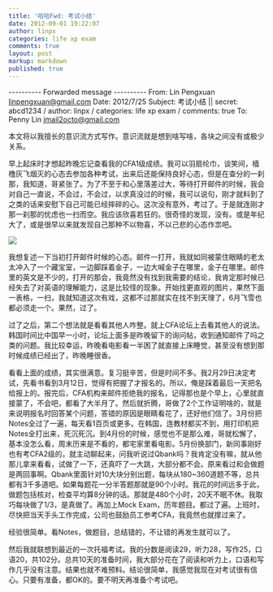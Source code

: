 ```yaml
---
title: '哈哈Fwd: 考试小结'
date: 2012-09-01 19:22:07
author: linpx
categories: life xp exam
comments: true
layout: post
markup: markdown
published: true
---
```

---------- Forwarded message ----------
From: Lin Pengxuan <linpengxuan@gmail.com>
Date: 2012/7/25
Subject: 考试小结 || secret: abcd1234 / author: linpx / categories: life xp
exam / comments: true
To: Penny Lin <jmail2octo@gmail.com>


本文将以我擅长的意识流方式写作。意识流就是想到啥写啥，各块之间没有或极少关系。

早上起床时才想起昨晚忘记查看我的CFA1级成绩。我可以羽扇纶巾，谈笑间，樯橹灰飞烟灭的心态去参加各种考试，出来后还能保持良好心态，但是在查分的一刹那，我知道，哥紧张了。为了不至于和心里落差过大，等待打开邮件的时候，我会对自己一直说，不会过，不会过，以求真没过的时候，我可以说句，刚才就料到了之类的话来安慰下自己可能已经摔碎的心。这次没有意外，考过了。于是就连刚才那一刹那的忧虑也一扫而空。我应该欣喜若狂的。很奇怪的发现，没有。或是年纪大了，或是很早以来就发现自己那种不以物喜，不以己悲的心态作祟吧。

![](http://farm9.staticflickr.com/8010/7639916118_5ce8ba18ac.jpg)

我想复述一下当初打开邮件时候的心态。邮件一打开，我就如同被蒙住眼睛的老太太冲入了一个藏宝室，一边脚踩着金子，一边大喊金子在哪里，金子在哪里。邮件里的英文是不少的，打开的那会，我竟然没有找到我需要的结论，我肯定那时候已经失去了对英语的理解能力，这是比较怪的现象。开始找更直观的图片，果然下面一表格，一扫，我就知道这次有戏，这都不过那就实在找不到天理了，6月飞雪也都必须走一个。果然，过了。<!--more-->

过了之后，第二个想法就是看看其他人咋整。就上CFA论坛上去看其他人的说法。韩国时间比中国早一小时，论坛上面多是昨晚留下的询问帖，收到通知邮件了吗之类的问题。我比较幸运，昨晚看电影看一半困了就直接上床睡觉，甚至没有想到那时候成绩已经出了，昨晚睡很香。

看看上面的成绩，其实很满意。复习挺辛苦，但是时间不多。我2月29日决定考试，先看书看到3月12日，觉得有把握了才报名的。所以，俺是踩着最后一天把名给报上的。报完后，CFA机构来邮件拒绝我的报名，记得那也是个早上，心里就直接蒙了，不会吧，都看了大半月了。然后就折腾，哥做了2个工作证明啥的，就是来说明报名时回答某个问题，答错的原因是眼睛看花了，还好他们信了。3月份把Notes全过了一遍，每天看1百页或更多。在韩国，连教材都买不到，用打印机把Notes全打出来，死沉死沉。到4月份的时候，感觉也不是那么难，哥就松懈了，基本没怎么看，周末历来是不看的，都宅家里看电影。5月份换部门，新同事刚好也有考CFA2级的，就主动聊起来，问我听说过Qbank吗？我肯定没有嘛，就从他那儿拿来看看，试做了一下，还真吓了一大跳，大部分都不会。原来看过和会做题是两回事啊。Qbank里面针对10大块分别出题，每块从180~360道题不等，总共都有3千多道吧。如果每题花一分半答题那就是90个小时。我花的时间远多于此，做题包括核对，检查平均算8分钟的话。那就是480个小时，20天不眠不休。我取巧每块做了1/3，是真做了。再加上Mock
Exam，历年题目。都过了遍。上班时，尽快把当天手头工作完成，公司也鼓励员工参考CFA，我竟然也就撑过来了。

经验很简单。看Notes，做题目，总结错的，不让错的再发生就可以了。

然后我就联想到最近的一次托福考试。我的分数是阅读29，听力28，写作25，口语20，共102分。总共10天的准备时间，我大部分花在了阅读和听力上，口语和写作几乎没有注意。结果也就不难预料。结论很简单，我感觉我现在对考试很有信心。只要有准备，都OK的。要不明天再准备个考试吧。
